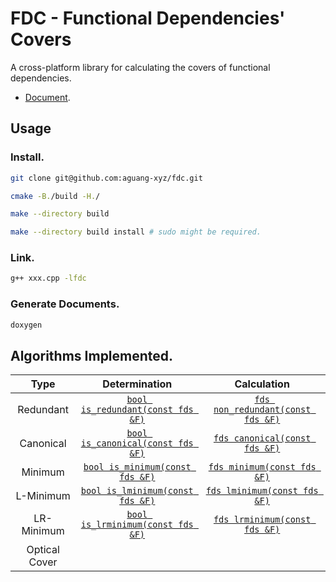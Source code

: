 # FDC - Functional Dependencies' Covers

A cross-platform library for calculating the covers of functional dependencies.

* [Document](https://aguang-xyz.github.io/fdc/namespacefdc.html).

## Usage

### Install.

```bash
git clone git@github.com:aguang-xyz/fdc.git

cmake -B./build -H./

make --directory build

make --directory build install # sudo might be required.
```

### Link.

```bash
g++ xxx.cpp -lfdc
```

### Generate Documents.

```bash
doxygen
```

## Algorithms Implemented.

| Type | Determination | Calculation
|:---:|:-----:|:----:|
| Redundant     | [`bool is_redundant(const fds &F)`](https://aguang-xyz.github.io/fdc/group__algorithms.html#gacd3f67413e2b4badbb7a743d147d4122) | [`fds non_redundant(const fds &F)`](https://aguang-xyz.github.io/fdc/group__algorithms.html#ga40f20f64f21360947f32bec8fc771280) |
| Canonical     | [`bool is_canonical(const fds &F)`](https://aguang-xyz.github.io/fdc/group__algorithms.html#ga6f7c3eebb058e80db712ff650fe3fcd6) | [`fds canonical(const fds &F)`](https://aguang-xyz.github.io/fdc/group__algorithms.html#ga22211622a812c6160ef041e025ab7c9b) |
| Minimum       | [`bool is_minimum(const fds &F)`](https://aguang-xyz.github.io/fdc/group__algorithms.html#ga4366e0efe33ff07476e11e301a2246a1) | [`fds minimum(const fds &F)`](https://aguang-xyz.github.io/fdc/group__algorithms.html#ga593e7fa977c8be828fe7b12c027e1cf8) |
| L-Minimum     | [`bool is_lminimum(const fds &F)`](https://aguang-xyz.github.io/fdc/group__algorithms.html#ga9451f7e7dce4ba496860a0bccc9b363b) | [`fds lminimum(const fds &F)`](https://aguang-xyz.github.io/fdc/group__algorithms.html#gaaf764a60a4a782d4e4d7a1c154ef5a58) |
| LR-Minimum    | [`bool is_lrminimum(const fds &F)`](https://aguang-xyz.github.io/fdc/group__algorithms.html#gafcc19bab0f9b7dc2c803a9c6909ba10a) | [`fds lrminimum(const fds &F)`](https://aguang-xyz.github.io/fdc/group__algorithms.html#ga5f0a53e5324ac2c8d88ba7a0562f2f22) |
| Optical Cover | | | NP-complete |

